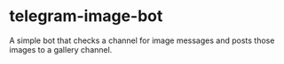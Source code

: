 # telegram-image-bot
A simple bot that checks a channel for image messages and posts those images to a gallery channel.

